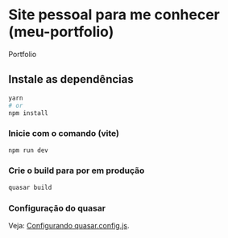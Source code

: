 # Site pessoal para me conhecer (meu-portfolio)

Portfolio

## Instale as dependências
```bash
yarn
# or
npm install
```

### Inicie com o comando (vite)
```bash
npm run dev
```


### Crie o build para por em produção
```bash
quasar build
```

### Configuração do quasar
Veja: [Configurando quasar.config.js](https://v2.quasar.dev/quasar-cli-vite/quasar-config-js).
